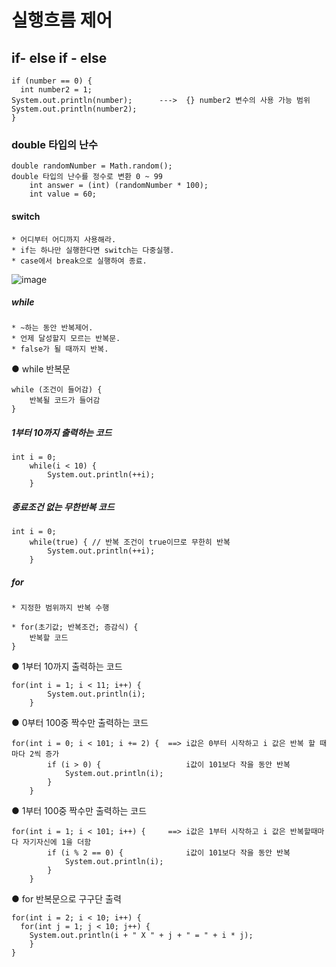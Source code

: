 # 실행흐름 제어
## if- else if - else
```
if (number == 0) {
  int number2 = 1;
System.out.println(number);      --->  {} number2 변수의 사용 가능 범위 
System.out.println(number2);
} 
```
### double 타입의 난수
```
double randomNumber = Math.random();
double 타입의 난수를 정수로 변환 0 ~ 99
    int answer = (int) (randomNumber * 100); 
    int value = 60;
```
#### switch
```
* 어디부터 어디까지 사용해라.
* if는 하나만 실행한다면 switch는 다중실행.
* case에서 break으로 실행하여 종료.
```
![image](https://github.com/user-attachments/assets/bcb50430-c6e3-42f0-89ac-eb407f620259)

##### while
```
* ~하는 동안 반복제어.
* 언제 달성할지 모르는 반복문.
* false가 될 때까지 반복.
```
● while 반복문
```
while (조건이 들어감) {
    반복될 코드가 들어감
}
```
##### 1부터 10까지 출력하는 코드
```
int i = 0;
    while(i < 10) {
        System.out.println(++i);
    }
```
##### 종료조건 없는 무한반복 코드
```
int i = 0;
    while(true) { // 반복 조건이 true이므로 무한히 반복
        System.out.println(++i);
    }
```
##### for
```
* 지정한 범위까지 반복 수행

* for(초기값; 반복조건; 증감식) {
    반복할 코드
}
```
● 1부터 10까지 출력하는 코드
```
for(int i = 1; i < 11; i++) {
        System.out.println(i);
    }
```
● 0부터 100중 짝수만 출력하는 코드
```
for(int i = 0; i < 101; i += 2) {  ==> i값은 0부터 시작하고 i 값은 반복 할 때마다 2씩 증가
        if (i > 0) {                   i값이 101보다 작을 동안 반복
            System.out.println(i);
        }
    }
```
● 1부터 100중 짝수만 출력하는 코드
```
for(int i = 1; i < 101; i++) {     ==> i값은 1부터 시작하고 i 값은 반복할때마다 자기자신에 1을 더함
        if (i % 2 == 0) {              i값이 101보다 작을 동안 반복
            System.out.println(i);
        }
    }
```
● for 반복문으로 구구단 출력
```
for(int i = 2; i < 10; i++) {
  for(int j = 1; j < 10; j++) {
    System.out.println(i + " X " + j + " = " + i * j);
    }
}
```




